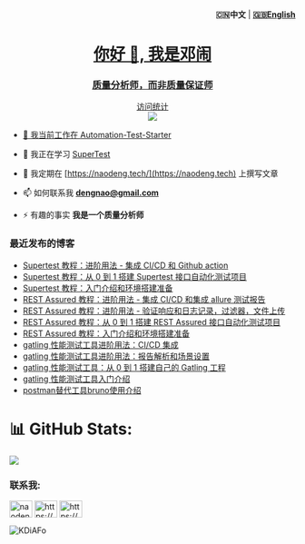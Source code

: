<div align="right"><strong>🇨🇳中文</a></strong>  | <strong><a href="./README.md">🇬🇧English</strong></div>

<h1 align="center">你好 👋, 我是邓闹</h1>
<h3 align="center">质量分析师，而非质量保证师</h3>


<p align="center"> 
  访问统计<br>
  <img src="https://profile-counter.glitch.me/naodeng/count.svg" />
</p>

- 🔭 我当前工作在 [Automation-Test-Starter](https://github.com/orgs/Automation-Test-Starter/repositories)

- 🌱 我正在学习 [SuperTest](https://www.npmjs.com/package/supertest)

- 📝 我定期在 [https://naodeng.tech/](https://naodeng.tech) 上撰写文章

- 📫 如何联系我 **dengnao@gmail.com**

- ⚡ 有趣的事实 **我是一个质量分析师**

### 最近发布的博客
<!-- BLOG-POST-LIST:START -->
- [Supertest 教程：进阶用法 - 集成 CI/CD 和 Github action](https://naodeng.tech/post/supertest-tutorial-advance-usage-integration-ci-cd-and-github-action/)
- [Supertest 教程：从 0 到 1 搭建 Supertest 接口自动化测试项目](https://naodeng.tech/post/supertest-tutorial-building-your-own-project-from-0-to-1/)
- [Supertest 教程：入门介绍和环境搭建准备](https://naodeng.tech/post/supertest-tutorial-getting-started-and-own-environment-preparation/)
- [REST Assured 教程：进阶用法 - 集成 CI/CD 和集成 allure 测试报告](https://naodeng.tech/post/rest-assured-tutorial-advance-usage-integration-ci-cd-and-allure-report/)
- [REST Assured 教程：进阶用法 - 验证响应和日志记录，过滤器，文件上传](https://naodeng.tech/post/rest-assured-tutorial-advance-usage-verifying-response-and-logging/)
- [REST Assured 教程：从 0 到 1 搭建 REST Assured 接口自动化测试项目](https://naodeng.tech/post/rest-assured-tutorial-building-your-own-project-from-0-to-1/)
- [REST Assured 教程：入门介绍和环境搭建准备](https://naodeng.tech/post/gatling-tool-intro-advanced-usage/)
- [gatling 性能测试工具进阶用法：CI/CD 集成](https://naodeng.tech/post/gatling-tool-intro-ci-cd-integration/)
- [gatling 性能测试工具进阶用法：报告解析和场景设置](https://naodeng.tech/post/gatling-tool-intro-advanced-usage/)
- [gatling 性能测试工具：从 0 到 1 搭建自己的 Gatling 工程](https://naodeng.tech/post/gatling-tool-intro2/)
- [gatling 性能测试工具入门介绍](https://naodeng.tech/post/gatling-tool-intro1/)
- [postman替代工具bruno使用介绍](https://naodeng.tech/post/introduction_of_bruno/)
<!-- BLOG-POST-LIST:END -->

# 📊 GitHub Stats:
![](https://github-readme-stats.vercel.app/api?username=naodeng&theme=radical&hide_border=false&include_all_commits=false&count_private=false)<br/>

<h3 align="left">联系我:</h3>
<p align="left">
<a href="https://twitter.com/naodeng0_0" target="blank"><img align="center" src="https://raw.githubusercontent.com/rahuldkjain/github-profile-readme-generator/master/src/images/icons/Social/twitter.svg" alt="naodeng0_0" height="30" width="40" /></a>
<a href="https://naodeng.tech/index.xml" target="blank"><img align="center" src="https://raw.githubusercontent.com/rahuldkjain/github-profile-readme-generator/master/src/images/icons/Social/rss.svg" alt="https://naodeng.tech/index.xml" height="30" width="40" /></a>
<a href="https://naodeng.medium.com" target="blank"><img align="center" src="https://raw.githubusercontent.com/rahuldkjain/github-profile-readme-generator/master/src/images/icons/Social/medium.svg" alt="https://naodeng.medium.com" height="30" width="40" /></a>
</p>

![KDiAFo](https://cdn.jsdelivr.net/gh/naodeng/blogimg@master/uPic/KDiAFo.png)
